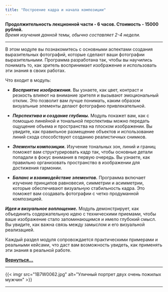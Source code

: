 ```yaml
---
title: "Построение кадра и начала композиции"
---
```

**Продолжительность лекционной части - 6 часов. Стоимость - 15000 рублей.** <br>
*Время изучения данной темы, обычно составляет 2-4 недели.*

---
В этом модуле вы познакомитесь с основными аспектами создания выразительных фотографий, которые сделают ваши фотографии выразительными. Программа разработана так, чтобы вы научились понимать то, как зритель воспринимает изображение и использовать эти знания в своих работах.

Что входит в модуль:

- ***Восприятие изображения.*** Вы узнаете, как цвет, контраст и резкость влияют на внимание зрителя и вызывают эмоциональный отклик. Это позволит вам лучше понимать, каким образом визуальные элементы делают фотографию привлекательной.

- ***Перспектива и создание глубины.*** Модуль покажет вам, как с помощью линейной и тональной перспективы можно передать ощущение объема и пространства на плоском изображении. Вы увидите, как правильное размещение объектов и использование линий схода способствуют созданию реалистичных снимков.

- ***Элементы композиции.*** Изучение тональных зон, линий и границ поможет вам структурировать кадр так, чтобы основные детали попадали в фокус внимания в первую очередь. Вы узнаете, как правильно организовать пространство в изображении для достижения гармонии.

- ***Баланс и взаимодействие элементов.*** Программа включает изучение принципов равновесия, симметрии и асимметрии, которые обеспечивают визуальную стабильность кадра. Это поможет вам создавать фотографии с четко продуманной композицией.

***Идея и визуальное воплощение.*** Модуль демонстрирует, как объединить содержательную идею с техническими приемами, чтобы ваше изображение стало запоминающимся и имело глубокий смысл. Вы увидите, как важна связь между замыслом и его визуальной реализацией.

Каждый раздел модуля сопровождается практическими примерами и реальными кейсами, что даст вам возможность увидеть, как применять эти знания в реальной работе.

**[Вернуться...](/training)**

---
{{< imgr src="1B7W0062.jpg" alt="Уличный портрет двух очень пожилых мужчин" >}}

---
